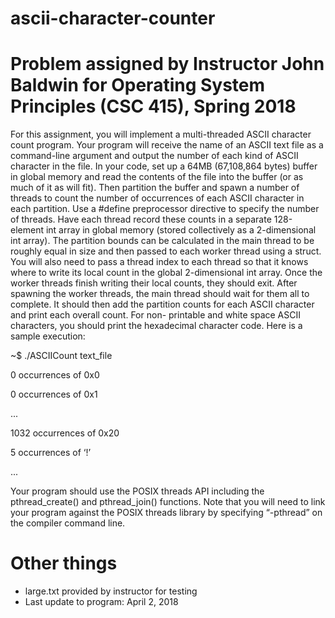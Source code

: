 # ascii-character-counter

# Problem assigned by Instructor John Baldwin for Operating System Principles (CSC 415), Spring 2018
For this assignment, you will implement a multi-threaded ASCII character count program. Your program will receive the name of an ASCII text file as a command-line argument and output the number of each kind of ASCII character in the file. In your code, set up a 64MB (67,108,864 bytes) buffer in global memory and read the contents of the file into the buffer (or as much of it as will fit). Then partition the buffer and spawn a number of threads to count the number of occurrences of each ASCII character in each partition. Use a #define preprocessor directive to specify the number of threads. Have each thread record these counts in a separate 128-element int array in global memory (stored collectively as a 2-dimensional int array). The partition bounds can be calculated in the main thread to be roughly equal in size and then passed to each worker thread using a struct. You will also need to pass a thread index to each thread so that it knows where to write its local count in the global 2-dimensional int array. Once the worker threads finish writing their local counts, they should exit. After spawning the worker threads, the main thread should wait for them all to complete. It should then add the partition counts for each ASCII character and print each overall count. For non- printable and white space ASCII characters, you should print the hexadecimal character code. Here is a sample execution:

~$ ./ASCIICount text_file

0 occurrences of 0x0

0 occurrences of 0x1

...

1032 occurrences of 0x20

5 occurrences of ‘!’

...

Your program should use the POSIX threads API including the pthread_create() and pthread_join() functions. Note that you will need to link your program against the POSIX threads library by specifying “-pthread” on the compiler command line.

# Other things
* large.txt provided by instructor for testing
* Last update to program: April 2, 2018
